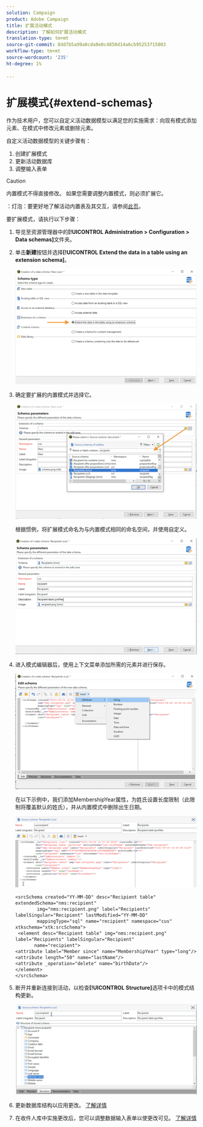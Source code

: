 ```yaml
---
solution: Campaign
product: Adobe Campaign
title: 扩展活动模式
description: 了解如何扩展活动模式
translation-type: tm+mt
source-git-commit: 8dd7b5a99a0cda0e0c4850d14a6cb95253715803
workflow-type: tm+mt
source-wordcount: '235'
ht-degree: 1%

---
```


# 扩展模式{#extend-schemas}

作为技术用户，您可以自定义活动数据模型以满足您的实施需求：向现有模式添加元素、在模式中修改元素或删除元素。

自定义活动数据模型的关键步骤有：

1. 创建扩展模式
1. 更新活动数据库
1. 调整输入表单

>[!CAUTION]
>内置模式不得直接修改。 如果您需要调整内置模式，则必须扩展它。

：灯泡：要更好地了解活动内置表及其交互，请参阅[此页](datamodel.md)。

要扩展模式，请执行以下步骤：

1. 导览至资源管理器中的&#x200B;**[!UICONTROL Administration > Configuration > Data schemas]**&#x200B;文件夹。
1. 单击&#x200B;**新建**&#x200B;按钮并选择&#x200B;**[!UICONTROL Extend the data in a table using an extension schema]**。

   ![](assets/extend-schema-option.png)

1. 确定要扩展的内置模式并选择它。

   ![](assets/extend-schema-select.png)

   根据惯例，将扩展模式命名为与内置模式相同的命名空间，并使用自定义。

   ![](assets/extend-schema-validate.png)

1. 进入模式编辑器后，使用上下文菜单添加所需的元素并进行保存。

   ![](assets/extend-schema-edit.png)

   在以下示例中，我们添加MembershipYear属性，为姓氏设置长度限制（此限制将覆盖默认的姓氏），并从内置模式中删除出生日期。

   ![](assets/extend-schema-sample.png)

   ```
   <srcSchema created="YY-MM-DD" desc="Recipient table" extendedSchema="nms:recipient"
           img="nms:recipient.png" label="Recipients" labelSingular="Recipient" lastModified="YY-MM-DD"
           mappingType="sql" name="recipient" namespace="cus" xtkschema="xtk:srcSchema">
    <element desc="Recipient table" img="nms:recipient.png" label="Recipients" labelSingular="Recipient"
          name="recipient">
   <attribute label="Member since" name="MembershipYear" type="long"/>
   <attribute length="50" name="lastName"/>
   <attribute _operation="delete" name="birthDate"/>
   </element>
   </srcSchema>
   ```
1. 断开并重新连接到活动，以检查&#x200B;**[!UICONTROL Structure]**&#x200B;选项卡中的模式结构更新。

   ![](assets/extend-schema-structure.png)

1. 更新数据库结构以应用更改。 [了解详情](update-database-structure.md)

1. 在收件人库中实施更改后，您可以调整数据输入表单以使更改可见。 [了解详情](forms.md)
